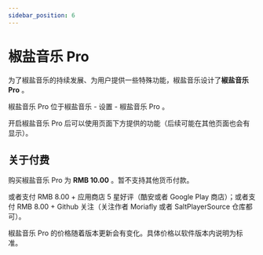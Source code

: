 ```yaml
---
sidebar_position: 6
---
```


# 椒盐音乐 Pro

为了椒盐音乐的持续发展、为用户提供一些特殊功能，椒盐音乐设计了**椒盐音乐 Pro** 。

椒盐音乐 Pro 位于椒盐音乐 - 设置 - 椒盐音乐 Pro 。

开启椒盐音乐 Pro 后可以使用页面下方提供的功能（后续可能在其他页面也会有显示）。

## 关于付费

购买椒盐音乐 Pro 为 **RMB 10.00** 。暂不支持其他货币付款。

或者支付 RMB 8.00 + 应用商店 5 星好评（酷安或者 Google Play 商店）；或者支付 RMB 8.00 + Github 关注（关注作者 Moriafly 或者 SaltPlayerSource 仓库都可）。

椒盐音乐 Pro 的价格随着版本更新会有变化。具体价格以软件版本内说明为标准。